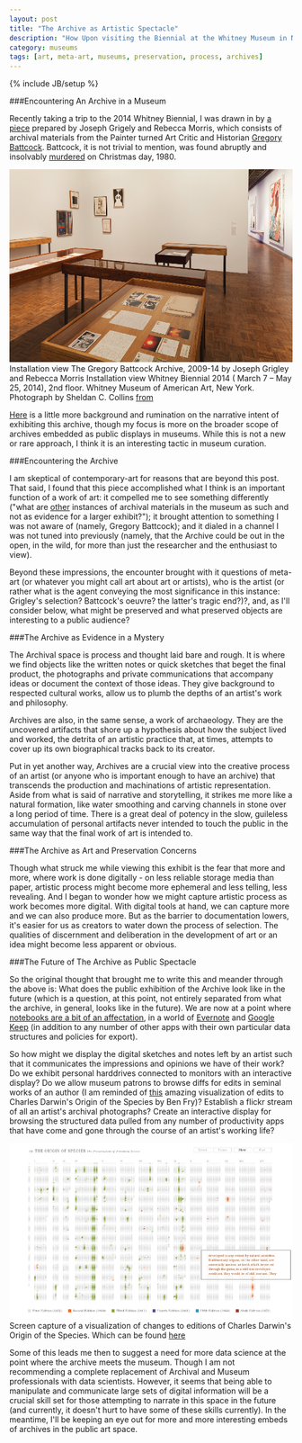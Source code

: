 ```yaml
---
layout: post
title: "The Archive as Artistic Spectacle"
description: "How Upon visiting the Biennial at the Whitney Museum in New York and seeing an artist's archive there, the author wondered about the artistry of the archive and how artistic process might be documented in the age of digital tools."
category: museums
tags: [art, meta-art, museums, preservation, process, archives]
---
```

{% include JB/setup %}

###Encountering An Archive in a Museum

Recently taking a trip to the 2014 Whitney Biennial, I was drawn in by [a piece](http://whitney.org/Exhibitions/2014Biennial/JosephGrigely "Whitney Biennial 2014 Joseph Grigely, The Gregory Battcock Archive, 2009-2014") prepared by Joseph Grigely and Rebecca Morris, which consists of archival materials from the Painter turned Art Critic and Historian [Gregory Battcock](http://www.dictionaryofarthistorians.org/battcockg.htm). Battcock, it is not trivial to mention, was found abruptly and insolvably [murdered](http://news.google.com/newspapers?nid=2506&dat=19801227&id=FVRJAAAAIBAJ&sjid=8wkNAAAAIBAJ&pg=3185,7689250) on Christmas day, 1980.

<div class="figure">
<img class="blog-post" src="/assets/images/posts/2014/04/Biennial_2014_battcock_1.jpg" alt="photograph by Sheldan C. Collins of Installation view The Gregory Battcock Archive, 2009-14 by Joseph Grigley and Rebecca Morris
Installation view Whitney Biennial 2014 ( March 7 – May 25, 2014), 2nd floor.
Whitney Museum of American Art, New York. Archival materials inside of wood cases."/>
<div class="figcaption">  Installation view The Gregory Battcock Archive, 2009-14 by Joseph Grigley and Rebecca Morris
Installation view Whitney Biennial 2014 ( March 7 – May 25, 2014), 2nd floor.
Whitney Museum of American Art, New York. Photograph by Sheldan C. Collins <a href="http://artbooks.yupnet.org/2014/03/28/whitney-biennial-hoopla-david-ebony-interviews-the-curators-stuart-comer-anthony-elms-and-michelle-grabner/">from</a> </div></div>

<a href="http://www.thevisualist.org/2009/12/joseph-grigley-the-gregory-battcock-archive/" target="_blank">Here</a> is a little more background and rumination on the narrative intent of exhibiting this archive, though my focus is more on the broader scope of archives embedded as public displays in museums. While this is not a new or rare approach, I think it is an interesting tactic in museum curation.

###Encountering the Archive

I am skeptical of contemporary-art for reasons that are beyond this post. That said, I found that this piece accomplished what I think is an important function of a work of art: it compelled me to see something differently ("what are [other](http://hyperallergic.com/117621/art-in-the-1980s-the-forgotten-history-of-padd/ "link to history of padd archive exhibit") instances of archival materials in the museum as such and not as evidence for a larger exhibit?"); it brought attention to something I was not aware of (namely, Gregory Battcock); and it dialed in a channel I was not tuned into previously (namely, that the Archive could be out in the open, in the wild, for more than just the researcher and the enthusiast to view).

Beyond these impressions, the encounter brought with it questions of meta-art (or whatever you might call art about art or artists), who is the artist (or rather what is the agent conveying the most significance in this instance: Grigley's selection? Battcock's oeuvre? the latter's tragic end?)?, and, as I'll consider below, what might be preserved and what preserved objects are interesting to a public audience?

###The Archive as Evidence in a Mystery

The Archival space is process and thought laid bare and rough. It is where we find objects like the written notes or quick sketches that beget the final product, the photographs and private communications that accompany ideas or document the context of those ideas. They give background to respected cultural works, allow us to plumb the depths of an artist's work and philosophy.

Archives are also, in the same sense, a work of archaeology. They are the uncovered artifacts that shore up a hypothesis about how the subject lived and worked, the detrita of an artistic practice that, at times, attempts to cover up its own biographical tracks back to its creator.

Put in yet another way, Archives are a crucial view into the creative process of an artist (or anyone who is important enough to have an archive) that transcends the production and machinations of artistic representation. Aside from what is said of narrative and storytelling, it strikes me more like a natural formation, like water smoothing and carving channels in stone over a long period of time. There is a great deal of potency in the slow, guileless accumulation of personal artifacts never intended to touch the public in the same way that the final work of art is intended to.

###The Archive as Art and Preservation Concerns

Though what struck me while viewing this exhibit is the fear that more and more, where work is done digitally - on less reliable storage media than paper, artistic process might become more ephemeral and less telling, less revealing. And I began to wonder how we might capture artistic process as work becomes more digital. With digital tools at hand, we can capture more and we can also produce more. But as the barrier to documentation lowers, it's easier for us as creators to water down the process of selection. The qualities of discernment and deliberation in the development of art or an idea might become less apparent or obvious.

###The Future of The Archive as Public Spectacle

So the original thought that brought me to write this and meander through the above is: What does the public exhibition of the Archive look like in the future (which is a question, at this point, not entirely separated from what the archive, in general, looks like in the future). We are now at a point where [notebooks are a bit of an affectation](http://www.moleskine.com/), in a world of [Evernote](https://evernote.com) and [Google Keep](https://drive.google.com/keep) (in addition to any number of other apps with their own particular data structures and policies for export).

So how might we display the digital sketches and notes left by an artist such that it communicates the impressions and opinions we have of their work? Do we exhibit personal harddrives connected to monitors with an interactive display? Do we allow museum patrons to browse diffs for edits in seminal works of an author (I am reminded of [this](http://benfry.com/traces/) amazing visualization of edits to Charles Darwin's Origin of the Species by Ben Fry)? Establish a flickr stream of all an artist's archival photographs? Create an interactive display for browsing the structured data pulled from any number of productivity apps that have come and gone through the course of an artist's working life?

<div class="figure">
<a href="/assets/images/posts/2014/04/darwin-ben-fry.png"><img class="blog-post" title="image of ben fry visualization of origin of the species edition visualization" src="/assets/images/posts/2014/04/darwin-ben-fry.png"/></a><div class="figcaption">Screen capture of a visualization of changes to editions of Charles Darwin's Origin of the Species. Which can be found <a href="http://benfry.com/traces/">here</a> </div>
</div>

Some of this leads me then to suggest a need for more data science at the point where the archive meets the museum. Though I am not recommending a complete replacement of Archival and Museum professionals with data scientists. However, it seems that being able to manipulate and communicate large sets of digital information will be a crucial skill set for those attempting to narrate in this space in the future (and currently, it doesn't hurt to have some of these skills currently). In the meantime, I'll be keeping an eye out for more and more interesting embeds of archives in the public art space.
